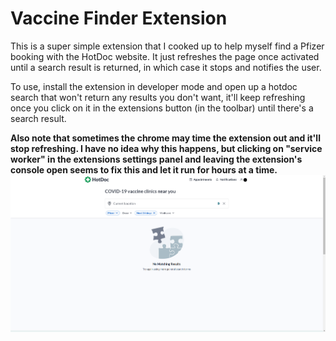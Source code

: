 # Vaccine Finder Extension
This is a super simple extension that I cooked up to help myself find a Pfizer booking with the HotDoc website.
It just refreshes the page once activated until a search result is returned, in which case it stops and notifies the user.

To use, install the extension in developer mode and open up a hotdoc search that won't return any results you don't want, it'll keep refreshing once you click on it in the extensions button (in the toolbar) until there's a search result.

**Also note that sometimes the chrome may time the extension out and it'll stop refreshing. I have no idea why this happens, but clicking on "service worker" in the extensions settings panel and leaving the extension's console open seems to fix this and let it run for hours at a time.**
![HotDoc Screenshot](hotdocScreenshot.png)
